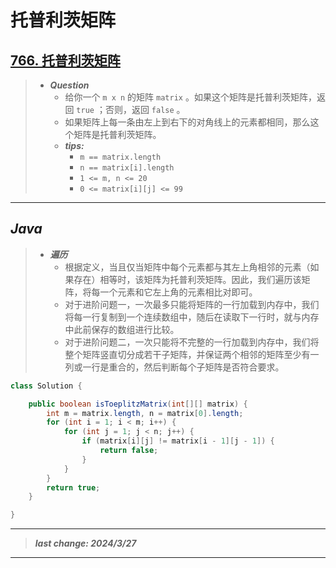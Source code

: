 # 托普利茨矩阵

## [766. 托普利茨矩阵](https://leetcode.cn/problems/toeplitz-matrix/)

> - ***Question***
>   - 给你一个 `m x n` 的矩阵 `matrix` 。如果这个矩阵是托普利茨矩阵，返回 `true` ；否则，返回 `false` 。
>   - 如果矩阵上每一条由左上到右下的对角线上的元素都相同，那么这个矩阵是托普利茨矩阵。
>   - ***tips:***
>     - `m == matrix.length`
>     - `n == matrix[i].length`
>     - `1 <= m, n <= 20`
>     - `0 <= matrix[i][j] <= 99`

---

## *Java*

> - ***遍历***
>   - 根据定义，当且仅当矩阵中每个元素都与其左上角相邻的元素（如果存在）相等时，该矩阵为托普利茨矩阵。因此，我们遍历该矩阵，将每一个元素和它左上角的元素相比对即可。
>   - 对于进阶问题一，一次最多只能将矩阵的一行加载到内存中，我们将每一行复制到一个连续数组中，随后在读取下一行时，就与内存中此前保存的数组进行比较。
>   - 对于进阶问题二，一次只能将不完整的一行加载到内存中，我们将整个矩阵竖直切分成若干子矩阵，并保证两个相邻的矩阵至少有一列或一行是重合的，然后判断每个子矩阵是否符合要求。

```java
class Solution {

    public boolean isToeplitzMatrix(int[][] matrix) {
        int m = matrix.length, n = matrix[0].length;
        for (int i = 1; i < m; i++) {
            for (int j = 1; j < n; j++) {
                if (matrix[i][j] != matrix[i - 1][j - 1]) {
                    return false;
                }
            }
        }
        return true;
    }

}
```

---

> ***last change: 2024/3/27***

---
